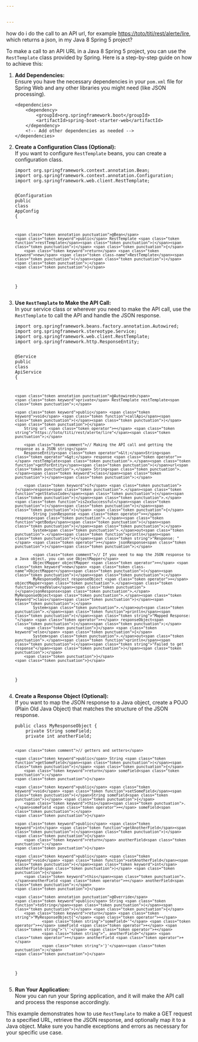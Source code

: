 ```yaml
---


---
```


<p>how do i do the call to an API url, for example <a href="https://toto/titi/rest/alerte/lire">https://toto/titi/rest/alerte/lire</a>, which returns a json, in my Java 8 Spring 5 project?</p>
<p>To make a call to an API URL in a Java 8 Spring 5 project, you can use the <code>RestTemplate</code> class provided by Spring. Here is a step-by-step guide on how to achieve this:</p>
<ol>
<li>
<p><strong>Add Dependencies:</strong><br>
Ensure you have the necessary dependencies in your <code>pom.xml</code> file for Spring Web and any other libraries you might need (like JSON processing).</p>
<pre class=" language-xml"><code class="prism  language-xml"><span class="token tag"><span class="token tag"><span class="token punctuation">&lt;</span>dependencies</span><span class="token punctuation">&gt;</span></span>
    <span class="token tag"><span class="token tag"><span class="token punctuation">&lt;</span>dependency</span><span class="token punctuation">&gt;</span></span>
        <span class="token tag"><span class="token tag"><span class="token punctuation">&lt;</span>groupId</span><span class="token punctuation">&gt;</span></span>org.springframework.boot<span class="token tag"><span class="token tag"><span class="token punctuation">&lt;/</span>groupId</span><span class="token punctuation">&gt;</span></span>
        <span class="token tag"><span class="token tag"><span class="token punctuation">&lt;</span>artifactId</span><span class="token punctuation">&gt;</span></span>spring-boot-starter-web<span class="token tag"><span class="token tag"><span class="token punctuation">&lt;/</span>artifactId</span><span class="token punctuation">&gt;</span></span>
    <span class="token tag"><span class="token tag"><span class="token punctuation">&lt;/</span>dependency</span><span class="token punctuation">&gt;</span></span>
    <span class="token comment">&lt;!-- Add other dependencies as needed --&gt;</span>
<span class="token tag"><span class="token tag"><span class="token punctuation">&lt;/</span>dependencies</span><span class="token punctuation">&gt;</span></span>
</code></pre>
</li>
<li>
<p><strong>Create a Configuration Class (Optional):</strong><br>
If you want to configure <code>RestTemplate</code> beans, you can create a configuration class.</p>
<pre class=" language-java"><code class="prism  language-java"><span class="token keyword">import</span> org<span class="token punctuation">.</span>springframework<span class="token punctuation">.</span>context<span class="token punctuation">.</span>annotation<span class="token punctuation">.</span>Bean<span class="token punctuation">;</span>
<span class="token keyword">import</span> org<span class="token punctuation">.</span>springframework<span class="token punctuation">.</span>context<span class="token punctuation">.</span>annotation<span class="token punctuation">.</span>Configuration<span class="token punctuation">;</span>
<span class="token keyword">import</span> org<span class="token punctuation">.</span>springframework<span class="token punctuation">.</span>web<span class="token punctuation">.</span>client<span class="token punctuation">.</span>RestTemplate<span class="token punctuation">;</span>

<span class="token annotation punctuation">@Configuration</span>
<span class="token keyword">public</span> <span class="token keyword">class</span> <span class="token class-name">AppConfig</span> <span class="token punctuation">{</span>

    <span class="token annotation punctuation">@Bean</span>
    <span class="token keyword">public</span> RestTemplate <span class="token function">restTemplate</span><span class="token punctuation">(</span><span class="token punctuation">)</span> <span class="token punctuation">{</span>
        <span class="token keyword">return</span> <span class="token keyword">new</span> <span class="token class-name">RestTemplate</span><span class="token punctuation">(</span><span class="token punctuation">)</span><span class="token punctuation">;</span>
    <span class="token punctuation">}</span>
<span class="token punctuation">}</span>
</code></pre>
</li>
<li>
<p><strong>Use <code>RestTemplate</code> to Make the API Call:</strong><br>
In your service class or wherever you need to make the API call, use the <code>RestTemplate</code> to call the API and handle the JSON response.</p>
<pre class=" language-java"><code class="prism  language-java"><span class="token keyword">import</span> org<span class="token punctuation">.</span>springframework<span class="token punctuation">.</span>beans<span class="token punctuation">.</span>factory<span class="token punctuation">.</span>annotation<span class="token punctuation">.</span>Autowired<span class="token punctuation">;</span>
<span class="token keyword">import</span> org<span class="token punctuation">.</span>springframework<span class="token punctuation">.</span>stereotype<span class="token punctuation">.</span>Service<span class="token punctuation">;</span>
<span class="token keyword">import</span> org<span class="token punctuation">.</span>springframework<span class="token punctuation">.</span>web<span class="token punctuation">.</span>client<span class="token punctuation">.</span>RestTemplate<span class="token punctuation">;</span>
<span class="token keyword">import</span> org<span class="token punctuation">.</span>springframework<span class="token punctuation">.</span>http<span class="token punctuation">.</span>ResponseEntity<span class="token punctuation">;</span>

<span class="token annotation punctuation">@Service</span>
<span class="token keyword">public</span> <span class="token keyword">class</span> <span class="token class-name">ApiService</span> <span class="token punctuation">{</span>

    <span class="token annotation punctuation">@Autowired</span>
    <span class="token keyword">private</span> RestTemplate restTemplate<span class="token punctuation">;</span>

    <span class="token keyword">public</span> <span class="token keyword">void</span> <span class="token function">callApi</span><span class="token punctuation">(</span><span class="token punctuation">)</span> <span class="token punctuation">{</span>
        String url <span class="token operator">=</span> <span class="token string">"https://toto/titi/rest/alerte/lire"</span><span class="token punctuation">;</span>

        <span class="token comment">// Making the API call and getting the response as a JSON string</span>
        ResponseEntity<span class="token operator">&lt;</span>String<span class="token operator">&gt;</span> response <span class="token operator">=</span> restTemplate<span class="token punctuation">.</span><span class="token function">getForEntity</span><span class="token punctuation">(</span>url<span class="token punctuation">,</span> String<span class="token punctuation">.</span><span class="token keyword">class</span><span class="token punctuation">)</span><span class="token punctuation">;</span>

        <span class="token keyword">if</span> <span class="token punctuation">(</span>response<span class="token punctuation">.</span><span class="token function">getStatusCode</span><span class="token punctuation">(</span><span class="token punctuation">)</span><span class="token punctuation">.</span><span class="token function">is2xxSuccessful</span><span class="token punctuation">(</span><span class="token punctuation">)</span><span class="token punctuation">)</span> <span class="token punctuation">{</span>
            String jsonResponse <span class="token operator">=</span> response<span class="token punctuation">.</span><span class="token function">getBody</span><span class="token punctuation">(</span><span class="token punctuation">)</span><span class="token punctuation">;</span>
            System<span class="token punctuation">.</span>out<span class="token punctuation">.</span><span class="token function">println</span><span class="token punctuation">(</span><span class="token string">"Response: "</span> <span class="token operator">+</span> jsonResponse<span class="token punctuation">)</span><span class="token punctuation">;</span>

            <span class="token comment">// If you need to map the JSON response to a Java object, you can use ObjectMapper</span>
            ObjectMapper objectMapper <span class="token operator">=</span> <span class="token keyword">new</span> <span class="token class-name">ObjectMapper</span><span class="token punctuation">(</span><span class="token punctuation">)</span><span class="token punctuation">;</span>
            MyResponseObject responseObject <span class="token operator">=</span> objectMapper<span class="token punctuation">.</span><span class="token function">readValue</span><span class="token punctuation">(</span>jsonResponse<span class="token punctuation">,</span> MyResponseObject<span class="token punctuation">.</span><span class="token keyword">class</span><span class="token punctuation">)</span><span class="token punctuation">;</span>
            System<span class="token punctuation">.</span>out<span class="token punctuation">.</span><span class="token function">println</span><span class="token punctuation">(</span><span class="token string">"Mapped Response: "</span> <span class="token operator">+</span> responseObject<span class="token punctuation">)</span><span class="token punctuation">;</span>
        <span class="token punctuation">}</span> <span class="token keyword">else</span> <span class="token punctuation">{</span>
            System<span class="token punctuation">.</span>out<span class="token punctuation">.</span><span class="token function">println</span><span class="token punctuation">(</span><span class="token string">"Failed to get response"</span><span class="token punctuation">)</span><span class="token punctuation">;</span>
        <span class="token punctuation">}</span>
    <span class="token punctuation">}</span>
<span class="token punctuation">}</span>
</code></pre>
</li>
<li>
<p><strong>Create a Response Object (Optional):</strong><br>
If you want to map the JSON response to a Java object, create a POJO (Plain Old Java Object) that matches the structure of the JSON response.</p>
<pre class=" language-java"><code class="prism  language-java"><span class="token keyword">public</span> <span class="token keyword">class</span> <span class="token class-name">MyResponseObject</span> <span class="token punctuation">{</span>
    <span class="token keyword">private</span> String someField<span class="token punctuation">;</span>
    <span class="token keyword">private</span> <span class="token keyword">int</span> anotherField<span class="token punctuation">;</span>

    <span class="token comment">// getters and setters</span>

    <span class="token keyword">public</span> String <span class="token function">getSomeField</span><span class="token punctuation">(</span><span class="token punctuation">)</span> <span class="token punctuation">{</span>
        <span class="token keyword">return</span> someField<span class="token punctuation">;</span>
    <span class="token punctuation">}</span>

    <span class="token keyword">public</span> <span class="token keyword">void</span> <span class="token function">setSomeField</span><span class="token punctuation">(</span>String someField<span class="token punctuation">)</span> <span class="token punctuation">{</span>
        <span class="token keyword">this</span><span class="token punctuation">.</span>someField <span class="token operator">=</span> someField<span class="token punctuation">;</span>
    <span class="token punctuation">}</span>

    <span class="token keyword">public</span> <span class="token keyword">int</span> <span class="token function">getAnotherField</span><span class="token punctuation">(</span><span class="token punctuation">)</span> <span class="token punctuation">{</span>
        <span class="token keyword">return</span> anotherField<span class="token punctuation">;</span>
    <span class="token punctuation">}</span>

    <span class="token keyword">public</span> <span class="token keyword">void</span> <span class="token function">setAnotherField</span><span class="token punctuation">(</span><span class="token keyword">int</span> anotherField<span class="token punctuation">)</span> <span class="token punctuation">{</span>
        <span class="token keyword">this</span><span class="token punctuation">.</span>anotherField <span class="token operator">=</span> anotherField<span class="token punctuation">;</span>
    <span class="token punctuation">}</span>

    <span class="token annotation punctuation">@Override</span>
    <span class="token keyword">public</span> String <span class="token function">toString</span><span class="token punctuation">(</span><span class="token punctuation">)</span> <span class="token punctuation">{</span>
        <span class="token keyword">return</span> <span class="token string">"MyResponseObject{"</span> <span class="token operator">+</span>
                <span class="token string">"someField='"</span> <span class="token operator">+</span> someField <span class="token operator">+</span> <span class="token string">'\''</span> <span class="token operator">+</span>
                <span class="token string">", anotherField="</span> <span class="token operator">+</span> anotherField <span class="token operator">+</span>
                <span class="token string">'}'</span><span class="token punctuation">;</span>
    <span class="token punctuation">}</span>
<span class="token punctuation">}</span>
</code></pre>
</li>
<li>
<p><strong>Run Your Application:</strong><br>
Now you can run your Spring application, and it will make the API call and process the response accordingly.</p>
</li>
</ol>
<p>This example demonstrates how to use <code>RestTemplate</code> to make a GET request to a specified URL, retrieve the JSON response, and optionally map it to a Java object. Make sure you handle exceptions and errors as necessary for your specific use case.</p>

